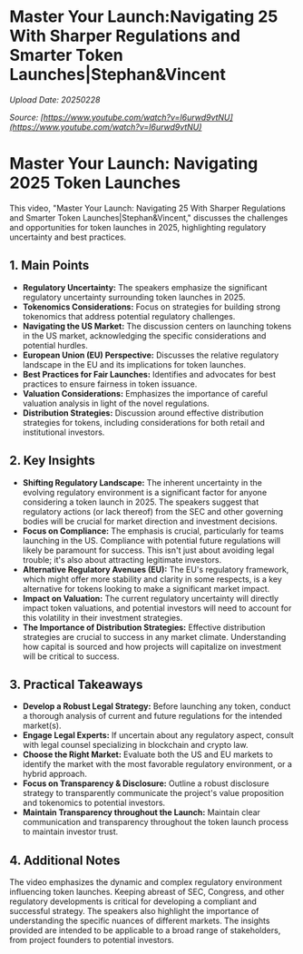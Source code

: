 # Master Your Launch:Navigating 25 With Sharper Regulations and Smarter Token Launches|Stephan&Vincent

*Upload Date: 20250228*

*Source: [https://www.youtube.com/watch?v=I6urwd9vtNU](https://www.youtube.com/watch?v=I6urwd9vtNU)*

# Master Your Launch: Navigating 2025 Token Launches

This video, "Master Your Launch: Navigating 25 With Sharper Regulations and Smarter Token Launches|Stephan&Vincent," discusses the challenges and opportunities for token launches in 2025, highlighting regulatory uncertainty and best practices.

## 1. Main Points

* **Regulatory Uncertainty:** The speakers emphasize the significant regulatory uncertainty surrounding token launches in 2025.  
* **Tokenomics Considerations:**  Focus on strategies for building strong tokenomics that address potential regulatory challenges.
* **Navigating the US Market:** The discussion centers on launching tokens in the US market, acknowledging the specific considerations and potential hurdles.
* **European Union (EU) Perspective:**  Discusses the relative regulatory landscape in the EU and its implications for token launches.
* **Best Practices for Fair Launches:**  Identifies and advocates for best practices to ensure fairness in token issuance.
* **Valuation Considerations:**  Emphasizes the importance of careful valuation analysis in light of the novel regulations.
* **Distribution Strategies:**  Discussion around effective distribution strategies for tokens, including considerations for both retail and institutional investors.


## 2. Key Insights

* **Shifting Regulatory Landscape:**  The inherent uncertainty in the evolving regulatory environment is a significant factor for anyone considering a token launch in 2025. The speakers suggest that regulatory actions (or lack thereof) from the SEC and other governing bodies will be crucial for market direction and investment decisions.
* **Focus on Compliance:**  The emphasis is crucial, particularly for teams launching in the US.  Compliance with potential future regulations will likely be paramount for success.  This isn't just about avoiding legal trouble;  it's also about attracting legitimate investors.
* **Alternative Regulatory Avenues (EU):** The EU's regulatory framework, which might offer more stability and clarity in some respects, is a key alternative for tokens looking to make a significant market impact.
* **Impact on Valuation:** The current regulatory uncertainty will directly impact token valuations, and potential investors will need to account for this volatility in their investment strategies.
* **The Importance of Distribution Strategies:**  Effective distribution strategies are crucial to success in any market climate.  Understanding how capital is sourced and how projects will capitalize on investment will be critical to success.


## 3. Practical Takeaways

* **Develop a Robust Legal Strategy:** Before launching any token, conduct a thorough analysis of current and future regulations for the intended market(s).
* **Engage Legal Experts:** If uncertain about any regulatory aspect, consult with legal counsel specializing in blockchain and crypto law.
* **Choose the Right Market:** Evaluate both the US and EU markets to identify the market with the most favorable regulatory environment, or a hybrid approach.
* **Focus on Transparency & Disclosure:**  Outline a robust disclosure strategy to transparently communicate the project's value proposition and tokenomics to potential investors.
* **Maintain Transparency throughout the Launch:**  Maintain clear communication and transparency throughout the token launch process to maintain investor trust.


## 4. Additional Notes

The video emphasizes the dynamic and complex regulatory environment influencing token launches.  Keeping abreast of SEC, Congress, and other regulatory developments is critical for developing a compliant and successful strategy. The speakers also highlight the importance of understanding the specific nuances of different markets. The insights provided are intended to be applicable to a broad range of stakeholders, from project founders to potential investors.